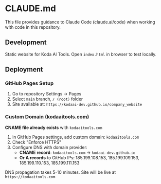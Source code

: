 # CLAUDE.md

This file provides guidance to Claude Code (claude.ai/code) when working with code in this repository.

## Development

Static website for Koda AI Tools. Open `index.html` in browser to test locally.

## Deployment

### GitHub Pages Setup
1. Go to repository Settings → Pages
2. Select `main` branch, `/ (root)` folder
3. Site available at: `https://kodaai-dev.github.io/company_website`

### Custom Domain (kodaaitools.com)
**CNAME file already exists** with `kodaaitools.com`

1. In GitHub Pages settings, add custom domain: `kodaaitools.com`
2. Check "Enforce HTTPS"
3. Configure DNS with domain provider:
   - **CNAME record**: `kodaaitools.com` → `kodaai-dev.github.io`
   - **Or A records** to GitHub IPs: 185.199.108.153, 185.199.109.153, 185.199.110.153, 185.199.111.153

DNS propagation takes 5-10 minutes. Site will be live at `https://kodaaitools.com`